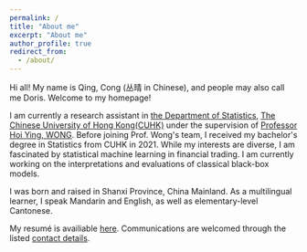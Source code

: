 ```yaml
---
permalink: /
title: "About me"
excerpt: "About me"
author_profile: true
redirect_from: 
  - /about/
---
```


Hi all! My name is Qing, Cong (丛晴 in Chinese), and people may also call me Doris. Welcome to my homepage!

I am currently a research assistant in [the Department of Statistics](https://www.sta.cuhk.edu.hk/), [The Chinese University of Hong Kong(CUHK)](https://www.cuhk.edu.hk/) under the supervision of [Professor Hoi Ying, WONG](https://www.sta.cuhk.edu.hk/peoples/hywong/). Before joining Prof. Wong's team, I received my bachelor's degree in Statistics from CUHK in 2021. While my interests are diverse, I am fascinated by statistical machine learning in financial trading. I am currently working on the interpretations and evaluations of classical black-box models.

I was born and raised in Shanxi Province, China Mainland. As a multilingual learner, I speak Mandarin and English, as well as elementary-level Cantonese.

My resumé is availiable [here](https://qcongdoris.github.io//resume/). Communications are welcomed through the listed [contact details](https://qcongdoris.github.io//contact/).

